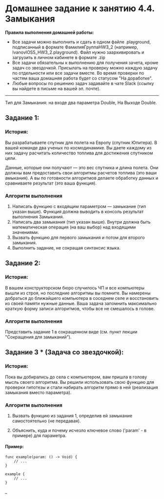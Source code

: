 # Домашнее задание к занятию 4.4. Замыкания

**Правила выполнения домашней работы:** 
* Все задачи можно выполнить и сдать в одном файле .playground, подписанный в формате ФамилияГруппаHW3_2 (например, IvanovIOS5_HW3_2.playground). Файл нужно заархивировать и загрузить в личном кабинете в формате .zip
* Все задачи обязательны к выполнению для получения зачета, кроме задач со звездочкой. Присылать на проверку можно каждую задачу по отдельности или все задачи вместе. Во время проверки по частям ваша домашняя работа будет со статусом "На доработке".
* Любые вопросы по решению задач задавайте в чате Slack (ссылку вы найдете в письме на вашей эл. почте).

---
Тип для Замыкания: на входе два параметра Double, На Выходе Double.

## Задание 1:

### История:

Вы разрабатываете спутник для полета на Европу (спутник Юпитера). В вашей команде два ученых по космодинамике. Вы даете каждому из них задачу расчитать количество топлива для достижения спутником цели. 

Данные, которые они получают — это вес спутника и длина полета. Они должны вам предоставить свои алгоритмы расчетов топлива (это ваши амыкания). А вы по готовности алгоритмов делаете обработку данных и сравниваете результат (это ваша функция).

### Алгоритм выполнения

1. Написать функцию с входящим параметром — замыкание (тип указан выше). Функция должна выводить в консоль результат выполнения Замыкания.
2. Написать два замыкания (тип указан выше). Внутри должна быть математическая операция (на ваш выбор) над входящими значениями.
3. Вызвать функцию для первого замыкания и потом для второго замыкания.
4. Выполнить задание, не сокращая синтаксис языка.

## Задание 2:

### История:

В вашем конструкторском бюро случилось ЧП и все компьютеры вышли из строя, но последние алгоритмы вы помните. Вы намерены добраться до ближайшего компьютера в соседнем селе и восстановить из своей памяти нужные данные. Ваша задача запомнить максимально краткую форму записи алгоритмов, чтобы все не смешалось в голове.

### Алгоритм выполнения

Представить задание 1 в сокращенном виде (см. пункт лекции "Сокращения для замыканий").

## Задание 3 * (Задача со звездочкой):

### История:

Пока вы добирались до села с компьютером, вам пришла в голову мысль своего алгоритма. Вы решили использовать свою функцию для проверки гипотезы и стали набирать алгоритм прямо в ней (реализация замыкания вместо параметра).

### Алгоритм выполнения

1. Вызвать функцию из задания 1, определив ей замыкание самостоятельно (не передавая).

2. Объяснить, куда и почему исчезло ключевое слово ('param' - в примере) для параметра.

#### Пример:
```
func example(param: () -> Void) {
    // ...
}
    
example {
    // ...
}
```
_
